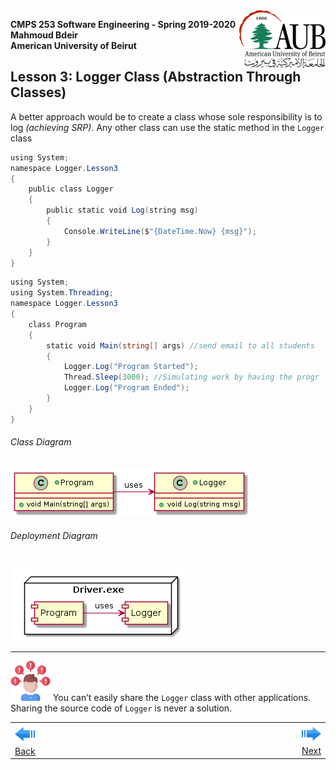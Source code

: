 <img style="float: right;" src="../../Images/aublogosmall.png"> 

**CMPS 253 Software Engineering - Spring 2019-2020 \
Mahmoud Bdeir \
American University of Beirut**




## Lesson 3: Logger Class (Abstraction Through Classes)


A better approach would be to create a class whose sole responsibility is to log _(achieving SRP)_.
Any other class can use the static method in the `Logger` class




```C#
using System;
namespace Logger.Lesson3
{
    public class Logger
    {
        public static void Log(string msg)
        {
            Console.WriteLine($"{DateTime.Now} {msg}");
        }
    }
}
```

```C#
using System;
using System.Threading;
namespace Logger.Lesson3
{
    class Program
    {
        static void Main(string[] args) //send email to all students
        {
            Logger.Log("Program Started");
            Thread.Sleep(3000); //Simulating work by having the progr
            Logger.Log("Program Ended");
        }
    }
}
```


###### Class Diagram
![Lesson 3 Class Diagram](../images/Class-Diagram.png)
###### Deployment Diagram
![Lesson 3 Deployment Diagram](../images/Deployment-Diagram.png)
____

![problem icon](../../Images/problem.png 'Problem') You can’t easily share the `Logger` class with other applications. Sharing the source code of `Logger` is never a solution.

<table style='width=100%;'>
<tr>
<td><a href="../../../../tree/master/Lesson%2002%20Log%20Method"><img src='../../Images/leftarrow.png'> Back</a></td>
<td width="100%"></td>
<td><a href="../../../../tree/master/Lesson%2004%20Logger%20Library/Source%20Code"><img src='../../Images/rightarrow.png'> Next</a></td>
</tr>
</table>
